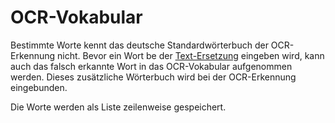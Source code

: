 # OCR-Vokabular

Bestimmte Worte kennt das deutsche Standardwörterbuch der OCR-Erkennung nicht. Bevor ein Wort be der 
[Text-Ersetzung](/admin/textmod) eingeben wird, kann auch das falsch erkannte Wort in das OCR-Vokabular aufgenommen werden. Dieses 
zusätzliche Wörterbuch wird bei der OCR-Erkennung eingebunden.

Die Worte werden als Liste zeilenweise gespeichert.
